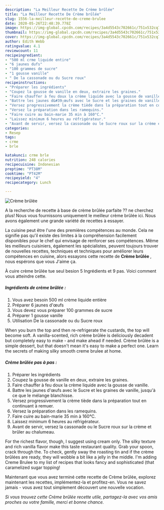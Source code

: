 ```yaml
---
description: "La Meilleur Recette De Crème brûlée"
title: "La Meilleur Recette De Crème brûlée"
slug: 1556-la-meilleur-recette-de-creme-brulee
date: 2020-05-26T22:48:39.778Z
image: https://img-global.cpcdn.com/recipes/3a4d5543c702661c/751x532cq70/creme-brulee-photo-principale-de-la-recette.jpg
thumbnail: https://img-global.cpcdn.com/recipes/3a4d5543c702661c/751x532cq70/creme-brulee-photo-principale-de-la-recette.jpg
cover: https://img-global.cpcdn.com/recipes/3a4d5543c702661c/751x532cq70/creme-brulee-photo-principale-de-la-recette.jpg
author: Edith Webb
ratingvalue: 4.1
reviewcount: 11
recipeingredient:
- "500 ml crme liquide entire"
- "6 jaunes dufs"
- "100 grammes de sucre"
- "1 gousse vanille"
- " De la cassonade ou du Sucre roux"
recipeinstructions:
- "Préparer les ingrédients"
- "Coupez la gousse de vanille en deux, extraire les graines."
- "Faire chauffer à feu doux la crème liquide avec la gousse de vanille."
- "Battre les jaunes d&#39;œufs avec le Sucre et les graines de vanille, jusqu&#39;à ce que le mélange blanchisse."
- "Versez progressivement la crème tiède dans la préparation tout en continuant à remuer."
- "Versez la préparation dans les ramequins."
- "Faire cuire au bain-marie 35 min à 160°C."
- "Laissez minimum 6 heures au réfrigérateur."
- "Avant de servir, versez la cassonade ou le Sucre roux sur la crème et brûler au chalumeau."
categories:
- Resep
tags:
- crme
- brle

katakunci: crme brle 
nutrition: 248 calories
recipecuisine: Indonesian
preptime: "PT38M"
cooktime: "PT42M"
recipeyield: "4"
recipecategory: Lunch

---
```



![Crème brûlée](https://img-global.cpcdn.com/recipes/3a4d5543c702661c/751x532cq70/creme-brulee-photo-principale-de-la-recette.jpg)

A la recherche de recette à base de crème brûlée parfaite ?? ne cherchez plus! Nous vous fournissons uniquement le meilleur crème brûlée ici. Nous avons également une grande variété de recettes à essayer.

La cuisine peut être l'une des premières compétences au monde. Cela ne signifie pas qu'il existe des limites à la compréhension facilement disponibles pour le chef qui envisage de renforcer ses compétences. Même les meilleurs cuisiniers, également les spécialistes, peuvent toujours trouver de nouvelles recettes, techniques et techniques pour améliorer leurs compétences en cuisine, alors essayons cette recette de <strong> Crème brûlée </strong>, nous espérons que vous J'aime ça.

<!--inarticleads1-->

À cuire crème brûlée tue seul besion 5 Ingrédients et 9 pas. Voici comment vous atteindre cette.

##### Ingrédients de crème brûlée :

1. Vous avez besoin 500 ml crème liquide entière
1. Préparer 6 jaunes d&#39;œufs
1. Vous devez vous préparer 100 grammes de sucre
1. Préparer 1 gousse vanille
1. Utilisation  De la cassonade ou du Sucre roux


When you burn the top and then re-refrigerate the custards, the top will become soft. A vanilla-scented, rich crème brûlée is deliciously decadent but completely easy to make - and make ahead if needed. Crème brûlée is a simple dessert, but that doesn&#39;t mean it&#39;s easy to make a perfect one. Learn the secrets of making silky smooth creme brulee at home. 

<!--inarticleads2-->

##### Crème brûlée pas à pas :

1. Préparer les ingrédients
1. Coupez la gousse de vanille en deux, extraire les graines.
1. Faire chauffer à feu doux la crème liquide avec la gousse de vanille.
1. Battre les jaunes d&#39;œufs avec le Sucre et les graines de vanille, jusqu&#39;à ce que le mélange blanchisse.
1. Versez progressivement la crème tiède dans la préparation tout en continuant à remuer.
1. Versez la préparation dans les ramequins.
1. Faire cuire au bain-marie 35 min à 160°C.
1. Laissez minimum 6 heures au réfrigérateur.
1. Avant de servir, versez la cassonade ou le Sucre roux sur la crème et brûler au chalumeau.


For the richest flavor, though, I suggest using cream only. The silky texture and rich vanilla flavor make this taste restaurant quality. Grab your spoon, crack through the. To check, gently sway the roasting tin and if the crème brûlées are ready, they will wobble a bit like a jelly in the middle. I&#39;m adding Creme Brulee to my list of recipes that looks fancy and sophisticated (that caramelized sugar topping! 

<!--inarticleads1-->

<p>
Maintenant que vous avez terminé cette recette de Crème brûlée, explorez maintenant les recettes, implémentez-la et profitez-en. Vous ne savez jamais - vous avez tout simplement découvert une nouvelle vocation.
</p>

<p>
<i>Si vous trouvez cette Crème brûlée recette utile, partagez-la avec vos amis proches ou votre famille, merci et bonne chance.</i>
</p>
